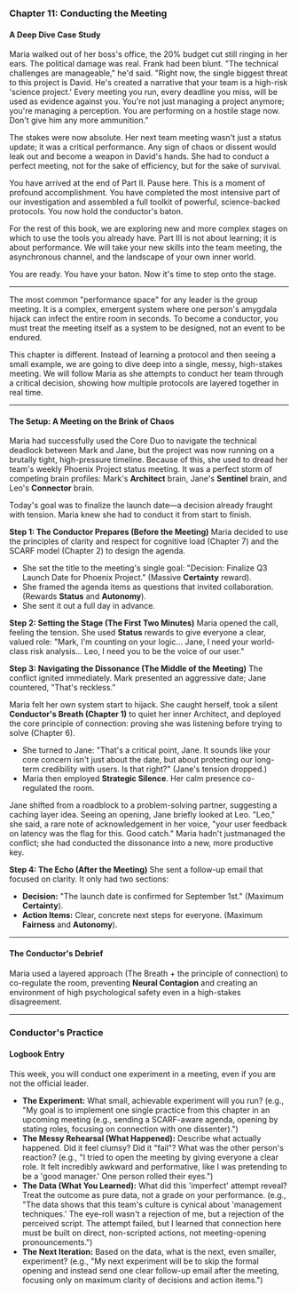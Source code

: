 ### **Chapter 11: Conducting the Meeting**
#### A Deep Dive Case Study

Maria walked out of her boss's office, the 20% budget cut still ringing in her ears. The political damage was real. Frank had been blunt. "The technical challenges are manageable," he'd said. "Right now, the single biggest threat to this project is David. He's created a narrative that your team is a high-risk 'science project.' Every meeting you run, every deadline you miss, will be used as evidence against you. You're not just managing a project anymore; you're managing a perception. You are performing on a hostile stage now. Don't give him any more ammunition."

The stakes were now absolute. Her next team meeting wasn't just a status update; it was a critical performance. Any sign of chaos or dissent would leak out and become a weapon in David's hands. She had to conduct a perfect meeting, not for the sake of efficiency, but for the sake of survival.

You have arrived at the end of Part II. Pause here. This is a moment of profound accomplishment. You have completed the most intensive part of our investigation and assembled a full toolkit of powerful, science-backed protocols. You now hold the conductor's baton.

For the rest of this book, we are exploring new and more complex stages on which to use the tools you already have. Part III is not about learning; it is about performance. We will take your new skills into the team meeting, the asynchronous channel, and the landscape of your own inner world.

You are ready. You have your baton. Now it's time to step onto the stage.

***

The most common "performance space" for any leader is the group meeting. It is a complex, emergent system where one person's amygdala hijack can infect the entire room in seconds. To become a conductor, you must treat the meeting itself as a system to be designed, not an event to be endured.

This chapter is different. Instead of learning a protocol and then seeing a small example, we are going to dive deep into a single, messy, high-stakes meeting. We will follow Maria as she attempts to conduct her team through a critical decision, showing how multiple protocols are layered together in real time.

***

#### **The Setup: A Meeting on the Brink of Chaos**
Maria had successfully used the Core Duo to navigate the technical deadlock between Mark and Jane, but the project was now running on a brutally tight, high-pressure timeline. Because of this, she used to dread her team's weekly Phoenix Project status meeting. It was a perfect storm of competing brain profiles: Mark's **Architect** brain, Jane's **Sentinel** brain, and Leo's **Connector** brain.

Today's goal was to finalize the launch date—a decision already fraught with tension. Maria knew she had to conduct it from start to finish.

**Step 1: The Conductor Prepares (Before the Meeting)**
Maria decided to use the principles of clarity and respect for cognitive load (Chapter 7) and the SCARF model (Chapter 2) to design the agenda.
*   She set the title to the meeting's single goal: "Decision: Finalize Q3 Launch Date for Phoenix Project." (Massive **Certainty** reward).
*   She framed the agenda items as questions that invited collaboration. (Rewards **Status** and **Autonomy**).
*   She sent it out a full day in advance.

**Step 2: Setting the Stage (The First Two Minutes)**
Maria opened the call, feeling the tension. She used **Status** rewards to give everyone a clear, valued role: "Mark, I'm counting on your logic... Jane, I need your world-class risk analysis... Leo, I need you to be the voice of our user."

**Step 3: Navigating the Dissonance (The Middle of the Meeting)**
The conflict ignited immediately. Mark presented an aggressive date; Jane countered, "That's reckless."

Maria felt her own system start to hijack. She caught herself, took a silent **Conductor's Breath (Chapter 1)** to quiet her inner Architect, and deployed the core principle of connection: proving she was listening before trying to solve (Chapter 6).

*   She turned to Jane: "That's a critical point, Jane. It sounds like your core concern isn't just about the date, but about protecting our long-term credibility with users. Is that right?" (Jane's tension dropped.)
*   Maria then employed **Strategic Silence**. Her calm presence co-regulated the room.

Jane shifted from a roadblock to a problem-solving partner, suggesting a caching layer idea. Seeing an opening, Jane briefly looked at Leo. "Leo," she said, a rare note of acknowledgement in her voice, "your user feedback on latency was the flag for this. Good catch." Maria hadn't justmanaged the conflict; she had conducted the dissonance into a new, more productive key.

**Step 4: The Echo (After the Meeting)**
She sent a follow-up email that focused on clarity. It only had two sections:
*   **Decision:** "The launch date is confirmed for September 1st." (Maximum **Certainty**).
*   **Action Items:** Clear, concrete next steps for everyone. (Maximum **Fairness** and **Autonomy**).

***

#### **The Conductor's Debrief**
Maria used a layered approach (The Breath + the principle of connection) to co-regulate the room, preventing **Neural Contagion** and creating an environment of high psychological safety even in a high-stakes disagreement.

---
### **Conductor's Practice**

#### **Logbook Entry**
This week, you will conduct one experiment in a meeting, even if you are not the official leader.
*   **The Experiment:** What small, achievable experiment will you run? (e.g., "My goal is to implement one single practice from this chapter in an upcoming meeting (e.g., sending a SCARF-aware agenda, opening by stating roles, focusing on connection with one dissenter).")
*   **The Messy Rehearsal (What Happened):** Describe what actually happened. Did it feel clumsy? Did it "fail"? What was the other person's reaction? (e.g., "I tried to open the meeting by giving everyone a clear role. It felt incredibly awkward and performative, like I was pretending to be a 'good manager.' One person rolled their eyes.")
*   **The Data (What You Learned):** What did this 'imperfect' attempt reveal? Treat the outcome as pure data, not a grade on your performance. (e.g., "The data shows that this team's culture is cynical about 'management techniques.' The eye-roll wasn't a rejection of me, but a rejection of the perceived script. The attempt failed, but I learned that connection here must be built on direct, non-scripted actions, not meeting-opening pronouncements.")
*   **The Next Iteration:** Based on the data, what is the next, even smaller, experiment? (e.g., "My next experiment will be to skip the formal opening and instead send one clear follow-up email after the meeting, focusing only on maximum clarity of decisions and action items.")
      